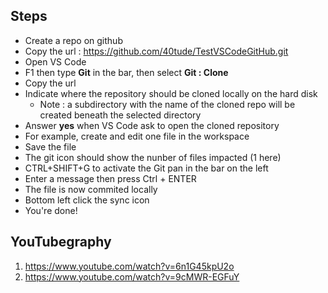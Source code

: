 ## Steps
* Create a repo on github 
* Copy the url : https://github.com/40tude/TestVSCodeGitHub.git
* Open VS Code
* F1 then type **Git** in the bar, then select **Git : Clone**
* Copy the url
* Indicate where the repository should be cloned locally on the hard disk
	* Note : a subdirectory with the name of the cloned repo will be created beneath the selected directory
* Answer **yes** when VS Code ask to open the cloned repository
* For example, create and edit one file in the workspace
* Save the file
* The git icon should show the nunber of files impacted (1 here)
* CTRL+SHIFT+G to activate the Git pan in the bar on the left
* Enter a message then press Ctrl + ENTER
* The file is now commited locally
* Bottom left click the sync icon
* You're done!


## YouTubegraphy
1. https://www.youtube.com/watch?v=6n1G45kpU2o
2. https://www.youtube.com/watch?v=9cMWR-EGFuY